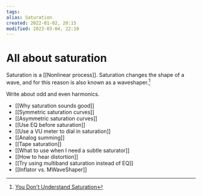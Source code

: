```yaml
---
tags:
alias: Saturation
created: 2022-01-02, 20:15
modified: 2023-03-04, 22:10
---
```


# All about saturation
Saturation is a [[Nonlinear process]]. Saturation changes the shape of a wave, and for this reason is also known as a waveshaper.[^1]

Write about odd and even harmonics.

- [[Why saturation sounds good]]
- [[Symmetric saturation curves]]
- [[Asymmetric saturation curves]]
- [[Use EQ before saturation]]
- [[Use a VU meter to dial in saturation]]
- [[Analog summing]]
- [[Tape saturation]]
- [[What to use when I need a subtle saturator]]
- [[How to hear distortion]]
- [[Try using multiband saturation instead of EQ]]
- [[Inflator vs. MWaveShaper]]

[^1]: [You Don't Understand Saturation](https://www.youtube.com/watch?v=YuojAtE8YCY)